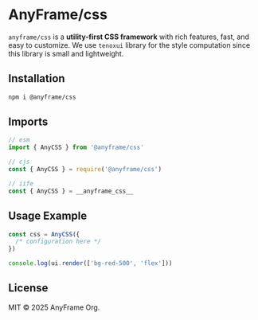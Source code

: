 # AnyFrame/css

`anyframe/css` is a **utility-first CSS framework** with rich features, fast, and easy to customize. We use `tenoxui` library for the style computation since this library is small and lightweight.

## Installation

```bash
npm i @anyframe/css
```

## Imports

```javascript
// esm
import { AnyCSS } from '@anyframe/css'

// cjs
const { AnyCSS } = require('@anyframe/css')

// iife
const { AnyCSS } = __anyframe_css__
```

## Usage Example

```javascript
const css = AnyCSS({
  /* configuration here */
})

console.log(ui.render(['bg-red-500', 'flex']))
```

## License

MIT © 2025 AnyFrame Org.
